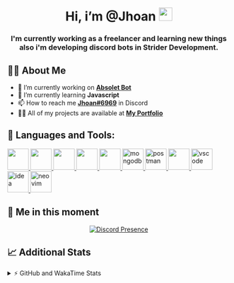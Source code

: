 <h1 align="center">Hi, i’m @Jhoan <img src="https://i.imgur.com/ILVRpZm.gif" width="30px"></h1>
<h3 align="center">I'm currently working as a freelancer and learning new things also i'm developing discord bots in Strider Development.</h3>

## 🙋‍♂️ About Me

- 🔭 I’m currently working on **[Absolet Bot](https://strider.cloud)**
- 🌱 I’m currently learning **Javascript**
- 📫 How to reach me **[Jhoan#6969](https://jhoan.monster/)** in Discord
- 👨‍💻 All of my projects are available at **[My Portfolio](https://jhoan.monster)**

## 🚀 Languages and Tools:
<p align="left"> 
    <a href="https://developer.mozilla.org/en-US/docs/Web/JavaScript" target="_blank"> <img src="https://img.icons8.com/color/48/000000/javascript.png" width="48" height="48"/> </a> 
    <a href="https://www.w3.org/html/" target="_blank"> <img src="https://img.icons8.com/color/48/000000/html-5.png" width="48" height="48"/> </a> 
    <a href="https://www.w3schools.com/css/" target="_blank"> <img src="https://img.icons8.com/color/48/000000/css3.png" width="48" height="48"/> </a> 
    <a href="https://getbootstrap.com" target="_blank"> <img src="https://img.icons8.com/color/48/000000/bootstrap.png" width="48" height="48"/> </a> 
    <a href="https://nodejs.org" target="_blank"> <img src="https://i.imgur.com/XX8lvL7.png" width="48" height="48"/> </a> 
    <a href="https://www.mongodb.com/" target="_blank"> <img src="https://i.imgur.com/nRtS3AN.png" alt="mongodb" width="48" height="48"/> </a> 
    <a href="https://postman.com" target="_blank"> <img src="https://www.vectorlogo.zone/logos/getpostman/getpostman-icon.svg" alt="postman" width="48" height="48"/> </a>   
    <a href="https://git-scm.com/" target="_blank"> <img src="https://img.icons8.com/color/48/000000/git.png" width="48" height="48"/> </a> 
    <a href="https://code.visualstudio.com" target="_blank" > <img src="https://upload.wikimedia.org/wikipedia/commons/thumb/9/9a/Visual_Studio_Code_1.35_icon.svg/2048px-Visual_Studio_Code_1.35_icon.svg.png" alt="vscode" width="48" height="48"> </a>
    <a href="https://www.jetbrains.com/es-es/idea/" target="_blank" > <img src="https://resources.jetbrains.com/storage/products/intellij-idea/img/meta/intellij-idea_logo_300x300.png" alt="idea" width="48" height="48"> </a>
    <a href="https://neovim.io" target="_blank"> <img src="https://icons.iconarchive.com/icons/papirus-team/papirus-apps/512/nvim-icon.png" alt="neovim" width="48" height="48"/> </a>
</p>
  
## 👤 Me in this moment
<p align="center">
    <a href="https://discord.com/users/852617426591154177" target="_blank" rel="nofollow">
        <img src="https://lanyard-profile-readme.vercel.app/api/852617426591154177?idleMessage=Probably%20coding%20Absolet..." alt="Discord Presence" align="center">
    </a>
</p>

## 📈 Additional Stats
<details>
    <summary>⚡ GitHub and WakaTime Stats</summary>
    <br/>

<!--START_SECTION:waka-->
![Code Time](http://img.shields.io/badge/Code%20Time-98%20hrs%2046%20mins-blue)

**🐱 My GitHub Data** 

> 🏆 403 Contributions in the Year 2022
 > 
> 📦 20.5 kB Used in GitHub's Storage 
 > 
> 💼 Opted to Hire
 > 
> 📜 4 Public Repositories 
 > 
> 🔑 12 Private Repositories  
 > 
**I'm an Early 🐤** 

```text
🌞 Morning    30 commits     █░░░░░░░░░░░░░░░░░░░░░░░░   7.25% 
🌆 Daytime    177 commits    ██████████░░░░░░░░░░░░░░░   42.75% 
🌃 Evening    175 commits    ██████████░░░░░░░░░░░░░░░   42.27% 
🌙 Night      32 commits     ██░░░░░░░░░░░░░░░░░░░░░░░   7.73%

```
📅 **I'm Most Productive on Saturday** 

```text
Monday       65 commits     ████░░░░░░░░░░░░░░░░░░░░░   15.7% 
Tuesday      47 commits     ██░░░░░░░░░░░░░░░░░░░░░░░   11.35% 
Wednesday    79 commits     ████░░░░░░░░░░░░░░░░░░░░░   19.08% 
Thursday     36 commits     ██░░░░░░░░░░░░░░░░░░░░░░░   8.7% 
Friday       18 commits     █░░░░░░░░░░░░░░░░░░░░░░░░   4.35% 
Saturday     109 commits    ██████░░░░░░░░░░░░░░░░░░░   26.33% 
Sunday       60 commits     ███░░░░░░░░░░░░░░░░░░░░░░   14.49%

```


📊 **This Week I Spent My Time On** 

```text
⌚︎ Time Zone: America/Bogota

💬 Programming Languages: 
JavaScript               20 hrs 44 mins      ██████████████░░░░░░░░░░░   56.46% 
EJS                      10 hrs 12 mins      ███████░░░░░░░░░░░░░░░░░░   27.78% 
CSS                      1 hr 33 mins        █░░░░░░░░░░░░░░░░░░░░░░░░   4.24% 
HTML                     1 hr 28 mins        █░░░░░░░░░░░░░░░░░░░░░░░░   3.99% 
Markdown                 1 hr 10 mins        ░░░░░░░░░░░░░░░░░░░░░░░░░   3.19%

🔥 Editors: 
VS Code                  36 hrs 34 mins      █████████████████████████   99.53% 
Neovim                   10 mins             ░░░░░░░░░░░░░░░░░░░░░░░░░   0.47%

🐱‍💻 Projects: 
Fium Bot                 28 hrs 47 mins      ███████████████████░░░░░░   78.36% 
Calculadora              2 hrs 32 mins       █░░░░░░░░░░░░░░░░░░░░░░░░   6.93% 
Shark System             2 hrs 21 mins       █░░░░░░░░░░░░░░░░░░░░░░░░   6.42% 
Unknown Project          45 mins             ░░░░░░░░░░░░░░░░░░░░░░░░░   2.06% 
omegleLocator            36 mins             ░░░░░░░░░░░░░░░░░░░░░░░░░   1.67%

💻 Operating System: 
Linux                    36 hrs 44 mins      █████████████████████████   100.0%

```

**I Mostly Code in JavaScript** 

```text
JavaScript               10 repos            █████████████████░░░░░░░░   71.43% 
Java                     2 repos             ███░░░░░░░░░░░░░░░░░░░░░░   14.29% 
SCSS                     1 repo              █░░░░░░░░░░░░░░░░░░░░░░░░   7.14% 
TypeScript               1 repo              █░░░░░░░░░░░░░░░░░░░░░░░░   7.14%

```



 Last Updated on 19/05/2022 23:40:14 UTC
<!--END_SECTION:waka-->
</details>
